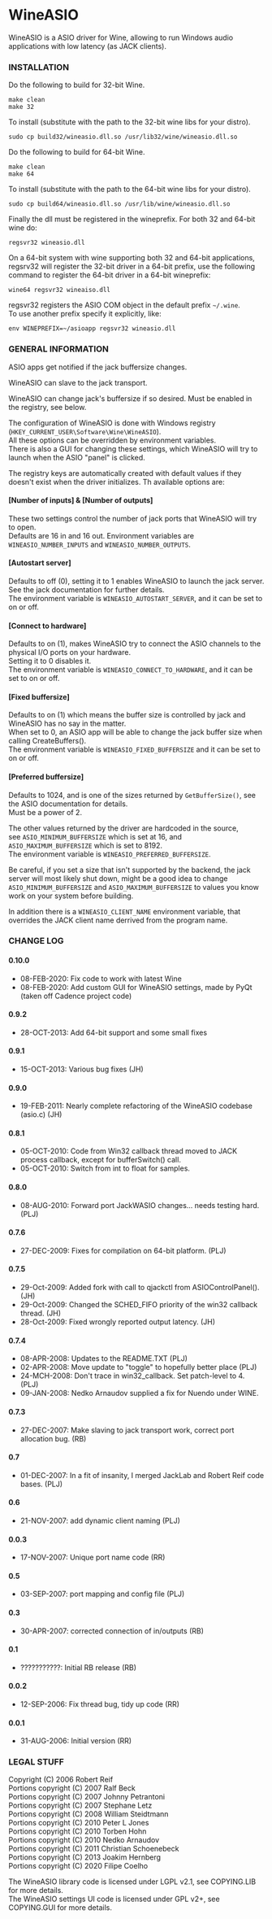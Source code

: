 # WineASIO

WineASIO is a ASIO driver for Wine, allowing to run Windows audio applications with low latency (as JACK clients).

### INSTALLATION

Do the following to build for 32-bit Wine.

```
make clean
make 32
```

To install (substitute with the path to the 32-bit wine libs for your distro).

```
sudo cp build32/wineasio.dll.so /usr/lib32/wine/wineasio.dll.so 
```

Do the following to build for 64-bit Wine.

```
make clean
make 64
```

To install (substitute with the path to the 64-bit wine libs for your distro).

```
sudo cp build64/wineasio.dll.so /usr/lib/wine/wineasio.dll.so 
```

Finally the dll must be registered in the wineprefix.
For both 32 and 64-bit wine do:

```
regsvr32 wineasio.dll

```

On a 64-bit system with wine supporting both 32 and 64-bit applications,
regsrv32 will register the 32-bit driver in a 64-bit prefix,
use the following command to register the 64-bit driver in a 64-bit wineprefix:

```
wine64 regsvr32 wineaiso.dll
```

regsvr32 registers the ASIO COM object in the default prefix `~/.wine`.  
To use another prefix specify it explicitly, like:

```
env WINEPREFIX=~/asioapp regsvr32 wineasio.dll
```

### GENERAL INFORMATION

ASIO apps get notified if the jack buffersize changes.

WineASIO can slave to the jack transport.

WineASIO can change jack's buffersize if so desired. Must be enabled in the registry, see below.

The configuration of WineASIO is done with Windows registry (`HKEY_CURRENT_USER\Software\Wine\WineASIO`).  
All these options can be overridden by environment variables.  
There is also a GUI for changing these settings, which WineASIO will try to launch when the ASIO "panel" is clicked.

The registry keys are automatically created with default values if they doesn't exist when the driver initializes.
Th available options are:

#### [Number of inputs] & [Number of outputs]
These two settings control the number of jack ports that WineASIO will try to open.  
Defaults are 16 in and 16 out.  Environment variables are `WINEASIO_NUMBER_INPUTS` and `WINEASIO_NUMBER_OUTPUTS`.

#### [Autostart server]

Defaults to off (0), setting it to 1 enables WineASIO to launch the jack server.  
See the jack documentation for further details.  
The environment variable is `WINEASIO_AUTOSTART_SERVER`, and it can be set to on or off.

#### [Connect to hardware]
Defaults to on (1), makes WineASIO try to connect the ASIO channels to the physical I/O ports on your hardware.  
Setting it to 0 disables it.  
The environment variable is `WINEASIO_CONNECT_TO_HARDWARE`, and it can be set to on or off.

#### [Fixed buffersize]
Defaults to on (1) which means the buffer size is controlled by jack and WineASIO has no say in the matter.  
When set to 0, an ASIO app will be able to change the jack buffer size when calling CreateBuffers().  
The environment variable is `WINEASIO_FIXED_BUFFERSIZE` and it can be set to on or off.

#### [Preferred buffersize]
Defaults to 1024, and is one of the sizes returned by `GetBufferSize()`, see the ASIO documentation for details.  
Must be a power of 2.

The other values returned by the driver are hardcoded in the source,  
see `ASIO_MINIMUM_BUFFERSIZE` which is set at 16, and `ASIO_MAXIMUM_BUFFERSIZE` which is set to 8192.  
The environment variable is `WINEASIO_PREFERRED_BUFFERSIZE`.

Be careful, if you set a size that isn't supported by the backend, the jack server will most likely shut down,
might be a good idea to change `ASIO_MINIMUM_BUFFERSIZE` and `ASIO_MAXIMUM_BUFFERSIZE` to values you know work on your system before building.

In addition there is a `WINEASIO_CLIENT_NAME` environment variable,
that overrides the JACK client name derrived from the program name.

### CHANGE LOG

#### 0.10.0
* 08-FEB-2020: Fix code to work with latest Wine
* 08-FEB-2020: Add custom GUI for WineASIO settings, made by PyQt (taken off Cadence project code)

#### 0.9.2
* 28-OCT-2013: Add 64-bit support and some small fixes

#### 0.9.1
* 15-OCT-2013: Various bug fixes (JH)

#### 0.9.0
* 19-FEB-2011: Nearly complete refactoring of the WineASIO codebase (asio.c) (JH)

#### 0.8.1
* 05-OCT-2010: Code from Win32 callback thread moved to JACK process callback, except for bufferSwitch() call.
* 05-OCT-2010: Switch from int to float for samples.

#### 0.8.0
* 08-AUG-2010: Forward port JackWASIO changes... needs testing hard. (PLJ)

#### 0.7.6
* 27-DEC-2009: Fixes for compilation on 64-bit platform. (PLJ)

#### 0.7.5
* 29-Oct-2009: Added fork with call to qjackctl from ASIOControlPanel(). (JH)
* 29-Oct-2009: Changed the SCHED_FIFO priority of the win32 callback thread. (JH)
* 28-Oct-2009: Fixed wrongly reported output latency. (JH)

#### 0.7.4
* 08-APR-2008: Updates to the README.TXT (PLJ)
* 02-APR-2008: Move update to "toggle" to hopefully better place (PLJ)
* 24-MCH-2008: Don't trace in win32_callback.  Set patch-level to 4. (PLJ)
* 09-JAN-2008: Nedko Arnaudov supplied a fix for Nuendo under WINE.

#### 0.7.3
* 27-DEC-2007: Make slaving to jack transport work, correct port allocation bug. (RB)

#### 0.7
* 01-DEC-2007: In a fit of insanity, I merged JackLab and Robert Reif code bases. (PLJ)

#### 0.6
* 21-NOV-2007: add dynamic client naming (PLJ)

#### 0.0.3
* 17-NOV-2007: Unique port name code (RR)

#### 0.5
* 03-SEP-2007: port mapping and config file (PLJ)

#### 0.3
* 30-APR-2007: corrected connection of in/outputs (RB)

#### 0.1
* ???????????: Initial RB release (RB)

#### 0.0.2
* 12-SEP-2006: Fix thread bug, tidy up code (RR)

#### 0.0.1
* 31-AUG-2006: Initial version (RR)

### LEGAL STUFF

Copyright (C) 2006 Robert Reif  
Portions copyright (C) 2007 Ralf Beck  
Portions copyright (C) 2007 Johnny Petrantoni  
Portions copyright (C) 2007 Stephane Letz  
Portions copyright (C) 2008 William Steidtmann  
Portions copyright (C) 2010 Peter L Jones  
Portions copyright (C) 2010 Torben Hohn  
Portions copyright (C) 2010 Nedko Arnaudov  
Portions copyright (C) 2011 Christian Schoenebeck  
Portions copyright (C) 2013 Joakim Hernberg  
Portions copyright (C) 2020 Filipe Coelho  

The WineASIO library code is licensed under LGPL v2.1, see COPYING.LIB for more details.  
The WineASIO settings UI code is licensed under GPL v2+, see COPYING.GUI for more details.  

